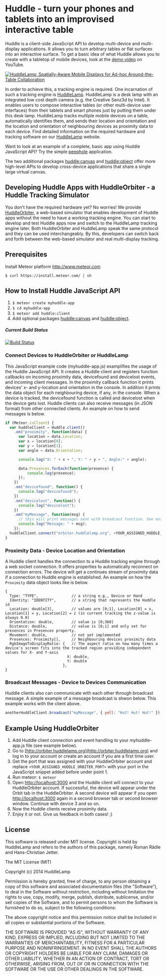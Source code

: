 # Huddle - turn your phones and tablets into an improvised interactive table

Huddle is a client-side JavaScript API to develop multi-device and multi-display applications. It allows you to turn arbitrary tables or flat surfaces into an interactive surface. To get a basic idea of what Huddle allows you to create with a tabletop of mobile devices, look at the [demo video](http://youtu.be/XkmwG588zp0) on YouTube.

<a href="http://www.youtube.com/watch?v=XkmwG588zp0" target="_blank" alt="HuddleLamp: Spatially-Aware Mobile Displays for Ad-hoc Around-the-Table Collaboration">
  <img src="http://raedle.github.io/HuddleLamp-YouTube.png" alt="HuddleLamp: Spatially-Aware Mobile Displays for Ad-hoc Around-the-Table Collaboration" />
</a>

In order to achieve this, a tracking engine is required. One incarnation of such a tracking engine is [HuddleLamp](http://huddlelamp.org). HuddleLamp is a desk lamp with an integrated low cost depth camera (e.g. the Creative Senz3d by Intel). It enables users to compose interactive tables (or other multi-device user interfaces) from their tablets and smart phones just by putting them under this desk lamp. HuddleLamp tracks multiple mobile devices on a table, automatically identifies them, and sends their location and orientation and the location and orientation of neighbouring devices as proximity data to each device. Find detailed information on the required hardware and tracking software on our [HuddleLamp](http://huddlelamp.org) website.

Want to look at an example of a complete, basic app using Huddle JavaScript API? Try the simple [peephole](http://peephole.huddlelamp.org) application.

The two additional packages [huddle:canvas](https://atmospherejs.com/scarrobin/huddlecanvas) and [huddle:object](https://atmospherejs.com/jay5/huddleobject) offer more high-level APIs to develop cross-device applications that share a single large virtual canvas.

## Developing Huddle Apps with HuddleOrbiter - a Huddle Tracking Simulator
You don't have the required hardware yet? No worries! We provide [HuddleOrbiter](http://orbiter.huddlelamp.org), a web-based simulator that enables development of Huddle apps without the need to have a working tracking engine. You can start to develop and test Huddle apps now and switch to the HuddleLamp tracking engine later. Both HuddleOrbiter and HuddleLamp speak the same protocol and they can be used interchangeably. By this, developers can switch back and forth between the web-based simulator and real multi-display tracking.

## Prerequisites

Install Meteor platform http://www.meteor.com

`$ curl https://install.meteor.com/ | sh`

## How to Install Huddle JavaScript API

1. `$ meteor create myhuddle-app`
2. `$ cd myhuddle-app`
3. `$ meteor add huddle:client`
4. Add optional packages [huddle:canvas](https://atmospherejs.com/scarrobin/huddlecanvas) and [huddle:object](https://atmospherejs.com/jay5/huddleobject).

##### Current Build Status
[![Build Status](https://travis-ci.org/raedle/meteor-huddle.svg?branch=master)](https://travis-ci.org/raedle/meteor-huddle)

### Connect Devices to HuddleOrbiter or HuddleLamp
This JavaScript example code (myhuddle-app.js) examplifies the usage of the Huddle JavaScript API. It creates a Huddle client and registers function callbacks on incoming proximity data, devicefound and devicelost events, and incoming client messages. In the proximity callback function it prints devices' x- and y-location and orientation in the console. In addition it prints the data object for each neighbouring device, if any, in the console. When a device is tracked, the devicefound function is called and devicelost when the device gets lost. Huddle clients can also receive messages (in JSON format) from other connected clients. An example on how to send messages is below.

```javascript
if (Meteor.isClient) {
  var huddleClient = Huddle.client()
    .on("proximity", function(data) {
      var location = data.Location;
      var x = location[0];
      var y = location[1];
      var angle = data.Orientation;

      console.log("X: " + x + ", Y: " + y + ", Angle:" + angle);

      data.Presences.forEach(function(presence) {
          console.log(presence);
      });
    })
    .on("devicefound", function() {
      console.log("devicefound");
    })
    .on("devicelost", function() {
      console.log("devicelost");
    })
    .on("myMessage", function(msg) {
      // this will print messages sent with broadcast function. See example below '{yell:"Hut! Hut! Hut!"}'
      console.log("Message: " + msg);
    });
  huddleClient.connect("orbiter.huddlelamp.org", <YOUR_ASSIGNED_HUDDLE_ORBITER_PORT>);
}
```

### Proximity Data - Device Location and Orientation
A Huddle client handles the connection to a Huddle tracking engine through a web socket connection. It offers properties to automatically reconnect on connection errors. The device will get a continues stream of proximity data if a connection to Huddle engine is established. An example on how the `Proximity` data object looks like is below.

```
{
  Type: "TYPE",               // a string e.g., Device or Hand
  Identity: "IDENTITY",       // a string that represents the Huddle id
  Location: double[3],        // values are [0;1], Location[0] = x, Location[1] = y, Location[2] = z (in current tracking the z-value is always 0.0)
  Orientation: double,        // value is [0;360]
  Distance: double,           // value is [0;1] and only set for presences in Presences property.
  Movement: double,           // not yet implemented
  Presences: Proximity[],     // Neighbouring devices proximity data
  RgbImageToDisplayRatio: {   // The aspect ratio on how many times a device's screen fits into the tracked region providing independent values for X- and Y-axis
                            X: double,
                            Y: double
                          },
}
```

### Broadcast Messages - Device to Devices Communication
Huddle clients also can communicate with each other through broadcast message. A simple example of a message broadcast is shwon below. This example works with the client above.

```javascript
anotherHuddleClient.broadcast("myMessage", { yell: "Hut! Hut! Hut!" });
```

## Example Using HuddleOrbiter

1. Add Huddle client connection and event handling to your myhuddle-app.js file (see example below).
2. Go to [http://orbiter.huddlelamp.org](http://orbiter.huddlelamp.org) and log in to your account or create an account if you are a first time user.
3. Get the port that was assigned with your HuddleOrbiter account and replace `<YOUR_ASSIGNED_HUDDLE_ORBITER_PORT>` with your port in the JavaScript snippet added before under point 1.
4. Run meteor: `$ meteor`
5. Open [http://localhost:3000](http://localhost:3000) and the Huddle client will connect to your HuddleOrbiter account. If successful, the device will appear under the Orbit tab in the HuddleOrbiter. A second device will appear if you open [http://localhost:3000](http://localhost:3000) again in a second browser tab or second browser window. Continue with device 3 and so on.
6. Now the Huddle clients receive proximity data.
7. Enjoy it or not. Give us feedback in both cases! ;)

## License
This software is released under MIT license. Copyright is held by HuddleLamp and refers to the authors of this package, namely Roman Rädle and Hans-Christian Jetter.

The MIT License (MIT)

Copyright (c) 2014 HuddleLamp

Permission is hereby granted, free of charge, to any person obtaining a copy of this software and associated documentation files (the "Software"), to deal in the Software without restriction, including without limitation the rights to use, copy, modify, merge, publish, distribute, sublicense, and/or sell copies of the Software, and to permit persons to whom the Software is furnished to do so, subject to the following conditions:

The above copyright notice and this permission notice shall be included in all copies or substantial portions of the Software.

THE SOFTWARE IS PROVIDED "AS IS", WITHOUT WARRANTY OF ANY KIND, EXPRESS OR IMPLIED, INCLUDING BUT NOT LIMITED TO THE WARRANTIES OF MERCHANTABILITY, FITNESS FOR A PARTICULAR PURPOSE AND NONINFRINGEMENT. IN NO EVENT SHALL THE AUTHORS OR COPYRIGHT HOLDERS BE LIABLE FOR ANY CLAIM, DAMAGES OR OTHER LIABILITY, WHETHER IN AN ACTION OF CONTRACT, TORT OR OTHERWISE, ARISING FROM, OUT OF OR IN CONNECTION WITH THE SOFTWARE OR THE USE OR OTHER DEALINGS IN THE SOFTWARE.
